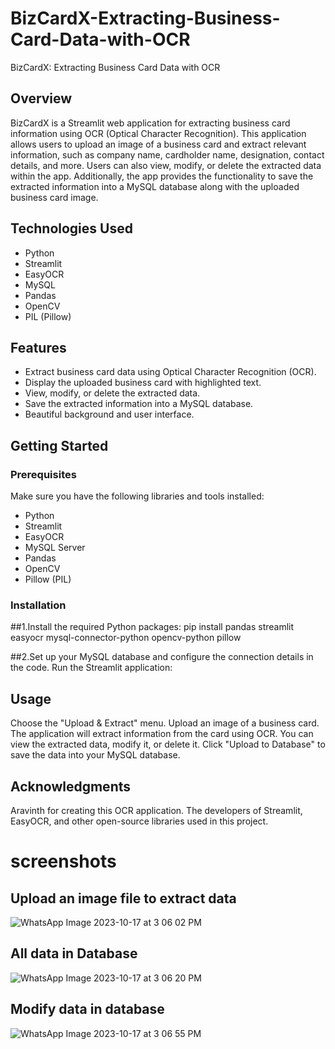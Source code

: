 # BizCardX-Extracting-Business-Card-Data-with-OCR
BizCardX: Extracting Business Card Data with OCR

## Overview

BizCardX is a Streamlit web application for extracting business card information using OCR (Optical Character Recognition). This application allows users to upload an image of a business card and extract relevant information, such as company name, cardholder name, designation, contact details, and more. Users can also view, modify, or delete the extracted data within the app. Additionally, the app provides the functionality to save the extracted information into a MySQL database along with the uploaded business card image.

## Technologies Used

- Python
- Streamlit
- EasyOCR
- MySQL
- Pandas
- OpenCV
- PIL (Pillow)

## Features

- Extract business card data using Optical Character Recognition (OCR).
- Display the uploaded business card with highlighted text.
- View, modify, or delete the extracted data.
- Save the extracted information into a MySQL database.
- Beautiful background and user interface.

## Getting Started

### Prerequisites

Make sure you have the following libraries and tools installed:

- Python
- Streamlit
- EasyOCR
- MySQL Server
- Pandas
- OpenCV
- Pillow (PIL)

### Installation

##1.Install the required Python packages:
pip install pandas streamlit easyocr mysql-connector-python opencv-python pillow

##2.Set up your MySQL database and configure the connection details in the code.
Run the Streamlit application:

## Usage
Choose the "Upload & Extract" menu.
Upload an image of a business card.
The application will extract information from the card using OCR.
You can view the extracted data, modify it, or delete it.
Click "Upload to Database" to save the data into your MySQL database.

## Acknowledgments
Aravinth for creating this OCR application.
The developers of Streamlit, EasyOCR, and other open-source libraries used in this project.

# screenshots 
     
## Upload an image file to extract data
![WhatsApp Image 2023-10-17 at 3 06 02 PM](https://github.com/aravinthbalaiyan/BizCardX-Extracting-Business-Card-Data-with-OCR/assets/144364538/85d5a507-6203-4707-b35c-0b657a75f8ca)

## All data in Database
![WhatsApp Image 2023-10-17 at 3 06 20 PM](https://github.com/aravinthbalaiyan/BizCardX-Extracting-Business-Card-Data-with-OCR/assets/144364538/e28ece48-beb6-4bf9-8f0a-3a4f0035d1ea)

## Modify data in database
![WhatsApp Image 2023-10-17 at 3 06 55 PM](https://github.com/aravinthbalaiyan/BizCardX-Extracting-Business-Card-Data-with-OCR/assets/144364538/f99a9479-58e7-4d2a-8b74-01e048a9cf5a)
